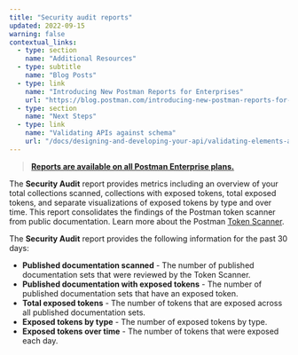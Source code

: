```yaml
---
title: "Security audit reports"
updated: 2022-09-15
warning: false
contextual_links:
  - type: section
    name: "Additional Resources"
  - type: subtitle
    name: "Blog Posts"
  - type: link
    name: "Introducing New Postman Reports for Enterprises"
    url: "https://blog.postman.com/introducing-new-postman-reports-for-enterprises/"
  - type: section
    name: "Next Steps"
  - type: link
    name: "Validating APIs against schema"
    url: "/docs/designing-and-developing-your-api/validating-elements-against-schema/"
---
```


> [**Reports are available on all Postman Enterprise plans.**](https://www.postman.com/pricing)

The **Security Audit** report provides metrics including an overview of your total collections scanned, collections with exposed tokens, total exposed tokens, and separate visualizations of exposed tokens by type and over time. This report consolidates the findings of the Postman token scanner from public documentation. Learn more about the Postman [Token Scanner](/docs/api-security/token-scanner/).

The **Security Audit** report provides the following information for the past 30 days:

* **Published documentation scanned** - The number of published documentation sets that were reviewed by the Token Scanner.
* **Published documentation with exposed tokens** - The number of published documentation sets that have an exposed token.
* **Total exposed tokens** - The number of tokens that are exposed across all published documentation sets.
* **Exposed tokens by type** - The number of exposed tokens by type.
* **Exposed tokens over time** - The number of tokens that were exposed each day.
